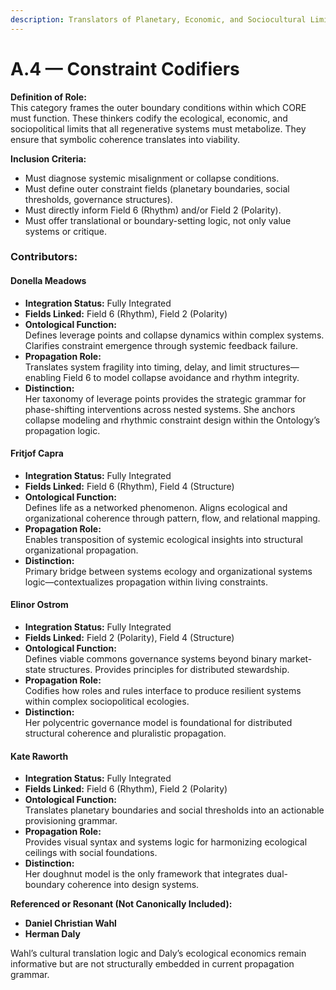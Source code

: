 ```yaml
---
description: Translators of Planetary, Economic, and Sociocultural Limits
---
```


# A.4 — Constraint Codifiers

**Definition of Role:**\
This category frames the outer boundary conditions within which CORE must function. These thinkers codify the ecological, economic, and sociopolitical limits that all regenerative systems must metabolize. They ensure that symbolic coherence translates into viability.

**Inclusion Criteria:**

* Must diagnose systemic misalignment or collapse conditions.
* Must define outer constraint fields (planetary boundaries, social thresholds, governance structures).
* Must directly inform Field 6 (Rhythm) and/or Field 2 (Polarity).
* Must offer translational or boundary-setting logic, not only value systems or critique.

### Contributors:

#### **Donella Meadows**

* **Integration Status:** Fully Integrated
* **Fields Linked:** Field 6 (Rhythm), Field 2 (Polarity)
* **Ontological Function:**\
  Defines leverage points and collapse dynamics within complex systems. Clarifies constraint emergence through systemic feedback failure.
* **Propagation Role:**\
  Translates system fragility into timing, delay, and limit structures—enabling Field 6 to model collapse avoidance and rhythm integrity.
* **Distinction:**\
  Her taxonomy of leverage points provides the strategic grammar for phase-shifting interventions across nested systems. She anchors collapse modeling and rhythmic constraint design within the Ontology’s propagation logic.

#### **Fritjof Capra**

* **Integration Status:** Fully Integrated
* **Fields Linked:** Field 6 (Rhythm), Field 4 (Structure)
* **Ontological Function:**\
  Defines life as a networked phenomenon. Aligns ecological and organizational coherence through pattern, flow, and relational mapping.
* **Propagation Role:**\
  Enables transposition of systemic ecological insights into structural organizational propagation.
* **Distinction:**\
  Primary bridge between systems ecology and organizational systems logic—contextualizes propagation within living constraints.

#### **Elinor Ostrom**

* **Integration Status:** Fully Integrated
* **Fields Linked:** Field 2 (Polarity), Field 4 (Structure)
* **Ontological Function:**\
  Defines viable commons governance systems beyond binary market-state structures. Provides principles for distributed stewardship.
* **Propagation Role:**\
  Codifies how roles and rules interface to produce resilient systems within complex sociopolitical ecologies.
* **Distinction:**\
  Her polycentric governance model is foundational for distributed structural coherence and pluralistic propagation.

#### **Kate Raworth**

* **Integration Status:** Fully Integrated
* **Fields Linked:** Field 6 (Rhythm), Field 2 (Polarity)
* **Ontological Function:**\
  Translates planetary boundaries and social thresholds into an actionable provisioning grammar.
* **Propagation Role:**\
  Provides visual syntax and systems logic for harmonizing ecological ceilings with social foundations.
* **Distinction:**\
  Her doughnut model is the only framework that integrates dual-boundary coherence into design systems.



**Referenced or Resonant (Not Canonically Included):**

* **Daniel Christian Wahl**
* **Herman Daly**

Wahl’s cultural translation logic and Daly’s ecological economics remain informative but are not structurally embedded in current propagation grammar.
